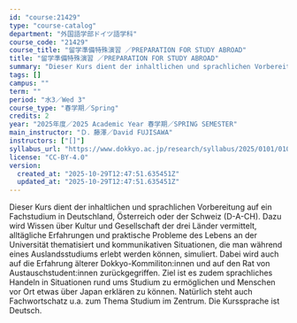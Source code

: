 ```yaml
---
id: "course:21429"
type: "course-catalog"
department: "外国語学部ドイツ語学科"
course_code: "21429"
course_title: "留学準備特殊演習 ／PREPARATION FOR STUDY ABROAD"
title: "留学準備特殊演習 ／PREPARATION FOR STUDY ABROAD"
summary: "Dieser Kurs dient der inhaltlichen und sprachlichen Vorbereitung auf ein Fachstudium in Deutschland, Österreich oder der…"
tags: []
campus: ""
term: ""
period: "水3／Wed 3"
course_type: "春学期／Spring"
credits: 2
year: "2025年度／2025 Academic Year 春学期／SPRING SEMESTER"
main_instructor: "Ｄ．藤澤／David FUJISAWA"
instructors: ["[]"]
syllabus_url: "https://www.dokkyo.ac.jp/research/syllabus/2025/0101/0101_21429_ja_JP.html"
license: "CC-BY-4.0"
version:
  created_at: "2025-10-29T12:47:51.635451Z"
  updated_at: "2025-10-29T12:47:51.635451Z"
---
```

Dieser Kurs dient der inhaltlichen und sprachlichen Vorbereitung auf ein Fachstudium in Deutschland, Österreich oder der Schweiz (D-A-CH). Dazu wird Wissen über Kultur und Gesellschaft der drei Länder vermittelt, alltägliche Erfahrungen und praktische Probleme des Lebens an der Universität thematisiert und kommunikativen Situationen, die man während eines Auslandsstudiums erlebt werden können, simuliert. Dabei wird auch auf die Erfahrung älterer Dokkyo-Kommiliton:innen und auf den Rat von Austauschstudent:innen zurückgegriffen. Ziel ist es zudem sprachliches Handeln in Situationen rund ums Studium zu ermöglichen und Menschen vor Ort etwas über Japan erklären zu können. Natürlich steht auch Fachwortschatz u.a. zum Thema Studium im Zentrum. Die Kurssprache ist Deutsch.
